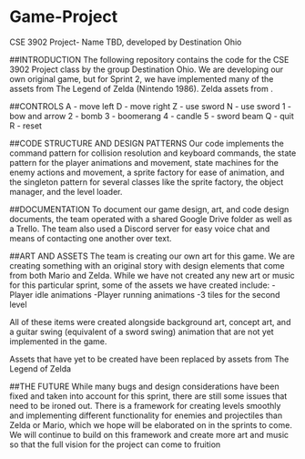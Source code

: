 # Game-Project
CSE 3902 Project- Name TBD, developed by Destination Ohio

##INTRODUCTION The following repository contains the code for the CSE 3902 Project class by the group Destination Ohio. We are developing our own original game, but for Sprint 2, we have implemented many of the assets from The Legend of Zelda (Nintendo 1986).
    Zelda assets from .
    
##CONTROLS
A - move left
D - move right
Z - use sword
N - use sword
1 - bow and arrow
2 - bomb
3 - boomerang
4 - candle
5 - sword beam
Q - quit
R - reset

##CODE STRUCTURE AND DESIGN PATTERNS 
Our code implements the command pattern for collision resolution and keyboard commands, the state pattern for the player animations and movement, state machines for the enemy actions and movement, a sprite factory for ease of animation, and the singleton pattern for several classes like the sprite factory, the object manager, and the level loader.

##DOCUMENTATION
To document our game design, art, and code design documents, the team operated with a shared Google Drive folder as well as a Trello. The team also used a Discord server for easy voice chat and means of contacting one another over text. 

##ART AND ASSETS
The team is creating our own art for this game. We are creating something with an original story with design elements that come from both Mario and Zelda. 
While we have not created any new art or music for this particular sprint, some of the assets we have created include:
-Player idle animations
-Player running animations
-3 tiles for the second level

All of these items were created alongside background art, concept art, and a guitar swing (equivalent of a sword swing) animation that are not yet implemented in the game.

Assets that have yet to be created have been replaced by assets from The Legend of Zelda

##THE FUTURE
While many bugs and design considerations have been fixed and taken into account for this sprint, there are still some issues that need to be ironed out. There is a framework for creating levels smoothly and implementing different functionality for enemies and projectiles than Zelda or Mario, which we hope will be elaborated on in the sprints to come. We will continue to build on this framework and create more art and music so that the full vision for the project can come to fruition 

